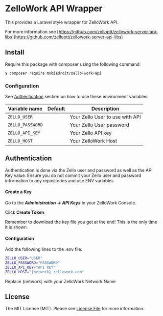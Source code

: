 # ZelloWork API Wrapper

This provides a Laravel style wrapper for ZelloWork API.

For more information see [https://github.com/zelloptt/zellowork-server-api-libs](https://github.com/zelloptt/zellowork-server-api-libs)

## Install

Require this package with composer using the following command:

```bash
$ composer require mobiadroit/zello-work-api
```

### Configuration

See [Authentication](#Authentication) section on how to use these environment variables.

| Variable name                | Default                           | Description                                   |
| ---------------------------- | --------------------------------- | --------------------------------------------- |
| `ZELLO_USER`                 |                                   | Your Zello User to use with API               |
| `ZELLO_PASSWORD`             |                                   | Your Zello User password                      |
| `ZELLO_API_KEY`              |                                   | Your Zello API key                            |
| `ZELLO_HOST`                 |                                   | Your ZelloWork Host                           |

## Authentication

Authentication is done via the Zello user and password as well as the API Key value. Ensure you do not commit your Zello user and password information to any repositories and use ENV variables

#### Create a Key

Go to the ***Administration -> API Keys*** in your ZelloWork Console.

Click **Create Token**.

Remember to download the key file you get at the end! This is the only time it is shown.

#### Configuration

Add the following lines to the .env file:

```sh
ZELLO_USER="USER"
ZELLO_PASSWORD="PASSWORD"
ZELLO_API_KEY="API KEY"
ZELLO_HOST="{network}.zellowork.com"
```
Replace {network} with your ZelloWork Network Name

## License

The MIT License (MIT). Please see [License File](LICENSE.md) for more information.

